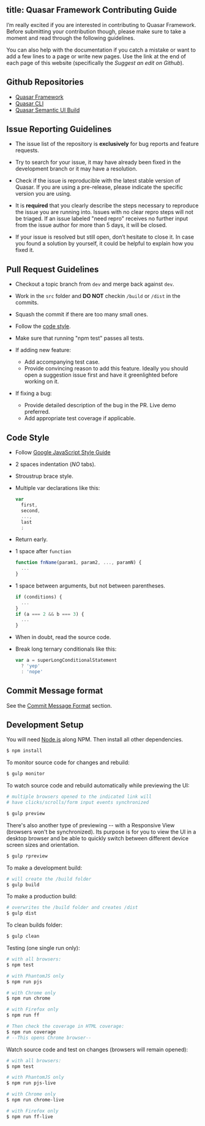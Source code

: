 title: Quasar Framework Contributing Guide
---
I’m really excited if you are interested in contributing to Quasar Framework. Before submitting your contribution though, please make sure to take a moment and read through the following guidelines.

You can also help with the documentation if you catch a mistake or want to add a few lines to a page or write new pages. Use the link at the end of each page of this website (specifically the *Suggest an edit on Github*).

## Github Repositories

* <a href="https://github.com/rstoenescu/quasar-framework" target="_blank">Quasar Framework</a>
* <a href="https://github.com/rstoenescu/quasar-cli" target="_blank">Quasar CLI</a>
* <a href="https://github.com/rstoenescu/quasar-semantic" target="_blank">Quasar Semantic UI Build</a>

## Issue Reporting Guidelines

- The issue list of the repository is **exclusively** for bug reports and feature requests.

- Try to search for your issue, it may have already been fixed in the development branch or it may have a resolution.

- Check if the issue is reproducible with the latest stable version of Quasar. If you are using a pre-release, please indicate the specific version you are using.

- It is **required** that you clearly describe the steps necessary to reproduce the issue you are running into. Issues with no clear repro steps will not be triaged. If an issue labeled "need repro" receives no further input from the issue author for more than 5 days, it will be closed.

- If your issue is resolved but still open, don’t hesitate to close it. In case you found a solution by yourself, it could be helpful to explain how you fixed it.

## Pull Request Guidelines

- Checkout a topic branch from `dev` and merge back against `dev`.

- Work in the `src` folder and **DO NOT** checkin `/build` or `/dist` in the commits.

- Squash the commit if there are too many small ones.

- Follow the [code style](#Code_Style).

- Make sure that running "npm test" passes all tests.

- If adding new feature:
    - Add accompanying test case.
    - Provide convincing reason to add this feature. Ideally you should open a suggestion issue first and have it greenlighted before working on it.

- If fixing a bug:
    - Provide detailed description of the bug in the PR. Live demo preferred.
    - Add appropriate test coverage if applicable.

## Code Style

- Follow <a href="https://google.github.io/styleguide/javascriptguide.xml" target="_blank">Google JavaScript Style Guide</a>
- 2 spaces indentation (*NO* tabs).
- Stroustrup brace style.
- Multiple var declarations like this:
  ``` js
  var
    first,
    second,
    ...,
    last
    ;
  ```
- Return early.
- 1 space after `function`
  ``` js
  function fnName(param1, param2, ..., paramN) {
    ...
  }
  ```
- 1 space between arguments, but not between parentheses.
  ``` js
  if (conditions) {
    ...
  }
  if (a === 2 && b === 3) {
    ...
  }
  ```
- When in doubt, read the source code.
- Break long ternary conditionals like this:

  ``` js
  var a = superLongConditionalStatement
    ? 'yep'
    : 'nope'
  ```

## Commit Message format
See the [Commit Message Format](/guide/commit-message-format.html) section.

## Development Setup

You will need [Node.js](http://nodejs.org) along NPM.
Then install all other dependencies.
``` bash
$ npm install
```

To monitor source code for changes and rebuild:
``` bash
$ gulp monitor
```

To watch source code and rebuild automatically while previewing the UI:
``` bash
# multiple browsers opened to the indicated link will
# have clicks/scrolls/form input events synchronized

$ gulp preview
```

There's also another type of previewing -- with a Responsive View (browsers won't be synchronized). Its purpose is for you to view the UI in a desktop browser and be able to quickly switch between different device screen sizes and orientation.
``` bash
$ gulp rpreview
```

To make a development build:
``` bash
# will create the /build folder
$ gulp build
```

To make a production build:
``` bash
# overwrites the /build folder and creates /dist
$ gulp dist
```

To clean builds folder:
``` bash
$ gulp clean
```

Testing (one single run only):
``` bash
# with all browsers:
$ npm test

# with PhantomJS only
$ npm run pjs

# with Chrome only
$ npm run chrome

# with Firefox only
$ npm run ff

# Then check the coverage in HTML coverage:
$ npm run coverage
# --This opens Chrome browser--
```

Watch source code and test on changes (browsers will remain opened):
``` bash
# with all browsers:
$ npm test

# with PhantomJS only
$ npm run pjs-live

# with Chrome only
$ npm run chrome-live

# with Firefox only
$ npm run ff-live
```

